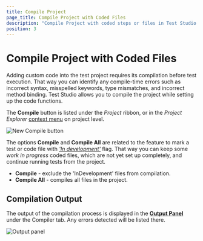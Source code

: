 ```yaml
---
title: Compile Project
page_title: Compile Project with Coded Files
description: "Compile Project with coded steps or files in Test Studio. Verify if inserted custom code can be compiled. Resolve compilation errors"
position: 3
---
```

# Compile Project with Coded Files

Adding custom code into the test project requires its compilation before test execution. That way you can identify any compile-time errors such as incorrect syntax, misspelled keywords, type mismatches, and incorrect method binding. Test Studio allows you to compile the project while setting up the code functions.

The __Compile__ button is listed under the _Project_ ribbon, or in the _Project Explorer_ <a href="/features/project-explorer/overview#project-items-context-menu" target="_blank">context menu</a> on project level.

![New Compile button][1]

The options __Compile__ and __Compile All__ are related to the feature to mark a test or code file with <a href="/features/test-maintenance/tests-in-development" target="_blank">*'In development'*</a> flag. That way you can keep some _work in progress_ coded files, which are not yet set up completely, and continue running tests from the project.

* __Compile__ - exclude the 'InDevelopment' files from compilation.
* __Compile All__ - compiles all files in the project.

## Compilation Output

The output of the compilation process is displayed in the <a href="/features/coded-steps/output-panel" target="_blank">**Output Panel**</a> under the Compiler tab. Any errors detected will be listed there.

![Output panel][2]

[1]: /img/features/coded-steps/compile-project/fig1.png
[2]: /img/features/coded-steps/compile-project/fig2.png
[3]: /img/features/coded-steps/compile-project/fig3.png